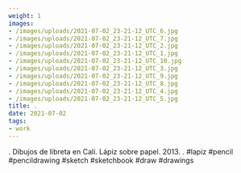 ```yaml
---
weight: 1
images:
- /images/uploads/2021-07-02_23-21-12_UTC_6.jpg
- /images/uploads/2021-07-02_23-21-12_UTC_7.jpg
- /images/uploads/2021-07-02_23-21-12_UTC_2.jpg
- /images/uploads/2021-07-02_23-21-12_UTC_1.jpg
- /images/uploads/2021-07-02_23-21-12_UTC_10.jpg
- /images/uploads/2021-07-02_23-21-12_UTC_3.jpg
- /images/uploads/2021-07-02_23-21-12_UTC_9.jpg
- /images/uploads/2021-07-02_23-21-12_UTC_8.jpg
- /images/uploads/2021-07-02_23-21-12_UTC_4.jpg
- /images/uploads/2021-07-02_23-21-12_UTC_5.jpg
title: .
date: 2021-07-02
tags:
- work
---
```


.
Dibujos de libreta en Cali.
Lápiz sobre papel.
2013.
.
#lapiz #pencil #pencildrawing  #sketch #sketchbook  #draw #drawings

